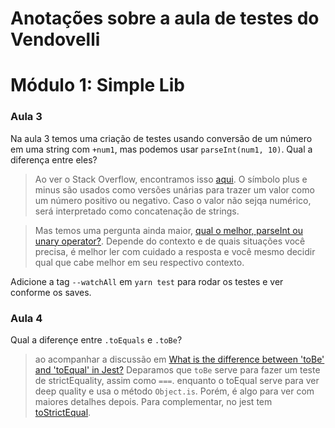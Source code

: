 # Anotações sobre a aula de testes do Vendovelli

# Módulo 1: Simple Lib

### Aula 3

Na aula 3 temos uma criação de testes usando conversão de um número em uma string com `+num1`, mas podemos usar `parseInt(num1, 10)`. Qual a diferença entre eles?

> Ao ver o Stack Overflow, encontramos isso [aqui](https://stackoverflow.com/questions/6682997/what-is-the-purpose-of-a-plus-symbol-before-a-variable). O símbolo plus e minus são usados como versões unárias para trazer um valor como um número positivo ou negativo. Caso o valor não sejqa numérico, será interpretado como concatenação de strings.

> Mas temos uma pergunta ainda maior, [qual o melhor, parseInt ou unary operator?](https://stackoverflow.com/questions/17106681/parseint-vs-unary-plus-when-to-use-which). Depende do contexto e de quais situações você precisa, é melhor ler com cuidado a resposta e você mesmo decidir qual que cabe melhor em seu respectivo contexto.

Adicione a tag `--watchAll` em `yarn test` para rodar os testes e ver conforme os saves.

### Aula 4

Qual a diferençe entre `.toEquals` e `.toBe`?

> ao acompanhar a discussão em [What is the difference between 'toBe' and 'toEqual' in Jest?](https://stackoverflow.com/questions/45195025/what-is-the-difference-between-tobe-and-toequal-in-jest)
Deparamos que `toBe` serve para fazer um teste de strictEquality, assim como `===`. enquanto o toEqual serve para ver deep quality e usa o método `Object.is`. Porém, é algo para ver com maiores detalhes depois. Para complementar, no jest tem [toStrictEqual](https://jestjs.io/docs/expect#tostrictequalvalue).